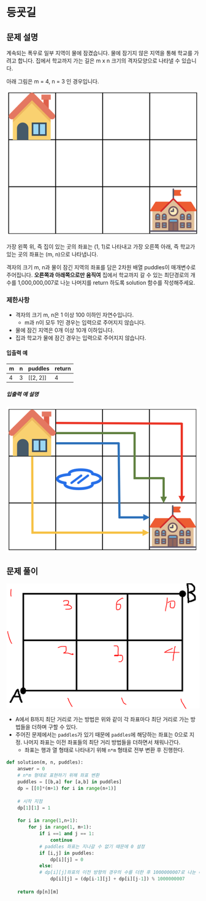 # 등굣길

## 문제 설명

계속되는 폭우로 일부 지역이 물에 잠겼습니다. 물에 잠기지 않은 지역을 통해 학교를 가려고 합니다. 집에서 학교까지 가는 길은 m x n 크기의 격자모양으로 나타낼 수 있습니다.

아래 그림은 m = 4, n = 3 인 경우입니다.

![image0.png](markdown-images/f167a3bc-e140-4fa8-a8f8-326a99e0f567.png)

가장 왼쪽 위, 즉 집이 있는 곳의 좌표는 (1, 1)로 나타내고 가장 오른쪽 아래, 즉 학교가 있는 곳의 좌표는 (m, n)으로 나타냅니다.

격자의 크기 m, n과 물이 잠긴 지역의 좌표를 담은 2차원 배열 puddles이 매개변수로 주어집니다. **오른쪽과 아래쪽으로만 움직여** 집에서 학교까지 갈 수 있는 최단경로의 개수를 1,000,000,007로 나눈 나머지를 return 하도록 solution 함수를 작성해주세요.

### 제한사항

- 격자의 크기 m, n은 1 이상 100 이하인 자연수입니다.
  - m과 n이 모두 1인 경우는 입력으로 주어지지 않습니다.
- 물에 잠긴 지역은 0개 이상 10개 이하입니다.
- 집과 학교가 물에 잠긴 경우는 입력으로 주어지지 않습니다.

#### 입출력 예

| m    | n    | puddles  | return |
| ---- | ---- | -------- | ------ |
| 4    | 3    | [[2, 2]] | 4      |

##### 입출력 예 설명

![image1.png](markdown-images/729216f3-f305-4ad1-b3b0-04c2ba0b379a.png)



## 문제 풀이

![image-20220324103640151](markdown-images/image-20220324103640151.png)

- A에서 B까지 최단 거리로 가는 방법은 위와 같이 각 좌표마다 최단 거리로 가는 방법들을 더하며 구할 수 있다.
- 주어진 문제에서는 `paddles`가 있기 때문에 `paddles`에 해당하는 좌표는 0으로 지정. 나머지 좌표는 이전 좌표들의 최단 거리 방법들을 더하면서 채워나간다.
  - 좌표는 행과 열 형태로 나타내기 위해 `n*m` 형태로 전부 변환 후 진행한다.

```python
def solution(m, n, puddles):
    answer = 0
    # n*m 형태로 표현하기 위해 좌표 변환
    puddles = [[b,a] for [a,b] in puddles]
    dp = [[0]*(m+1) for i in range(n+1)]
    
    # 시작 지점
    dp[1][1] = 1
    
    for i in range(1,n+1):
        for j in range(1, m+1):
            if i ==1 and j == 1:
                continue
            # paddles 좌표는 지나갈 수 없기 때문에 0 설정
            if [i,j] in puddles:
                dp[i][j] = 0
            else:
            # dp[i][j]좌표의 이전 방향의 경우의 수를 더한 후 1000000007로 나눈 나머지 값 저장
                dp[i][j] = (dp[i-1][j] + dp[i][j-1]) % 1000000007
    
    return dp[n][m]
```

